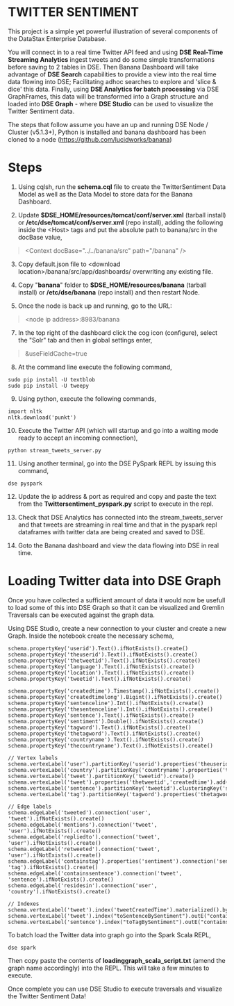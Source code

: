 # TWITTER SENTIMENT

This project is a simple yet powerful illustration of several components of the DataStax Enterprise Database.

You will connect in to a real time Twitter API feed and using **DSE Real-Time Streaming Analytics** ingest tweets and do some simple transformations before saving to 2 tables in DSE. Then Banana Dashboard will take advantage of **DSE Search** capabilities to provide a view into the real time data flowing into DSE; Facilitating adhoc searches to explore and 'slice & dice' this data. Finally, using **DSE Analytics for batch processing** via DSE GraphFrames, this data will be transformed into a Graph structure and loaded into **DSE Graph** - where **DSE Studio** can be used to visualize the Twitter Sentiment data.

The steps that follow assume you have an up and running DSE Node / Cluster (v5.1.3+), Python is installed and banana dashboard has been cloned to a node (https://github.com/lucidworks/banana)

Steps
=====

1. Using cqlsh, run the **schema.cql** file to create the TwitterSentiment Data Model as well as the Data Model to store data for the Banana Dashboard.

2. Update **$DSE_HOME/resources/tomcat/conf/server.xml** (tarball install) or **/etc/dse/tomcat/conf/server.xml** (repo install), adding the following inside the \<Host\> tags and put the absolute path to banana/src in the docBase value,
  
>  \<Context docBase="../../banana/src" path="/banana" /\>

3. Copy default.json file to \<download location\>/banana/src/app/dashboards/ overwriting any existing file.

5. Copy "**banana**" folder to **$DSE_HOME/resources/banana** (tarball install) or **/etc/dse/banana** (repo install) and then restart Node.

6. Once the node is back up and running, go to the URL: 

>  \<node ip address\>:8983/banana 
  
7. In the top right of the dashboard click the cog icon (configure), select the "Solr" tab and then in global settings enter,

>  &useFieldCache=true 

8. At the command line execute the following command,

```
sudo pip install -U textblob
sudo pip install -U tweepy
```

9. Using python, execute the following commands,

```
import nltk
nltk.download('punkt')
```

10. Execute the Twitter API (which will startup and go into a waiting mode ready to accept an incoming connection),

```
python stream_tweets_server.py
```
 
11. Using another terminal, go into the DSE PySpark REPL by issuing this command,

```
dse pyspark
```

12. Update the ip address & port as required and copy and paste the text from the **Twittersentiment_pyspark.py** script to execute in the repl.

13. Check that DSE Analytics has connected into the stream_tweets_server and that tweets are streaming in real time and that in the pyspark repl dataframes with twitter data are being created and saved to DSE.

14. Goto the Banana dashboard and view the data flowing into DSE in real time.


Loading Twitter data into DSE Graph
===================================

Once you have collected a sufficient amount of data it would now be usefull to load some of this into DSE Graph so that it can be visualized and Gremlin Traversals can be executed against the graph data.

Using DSE Studio, create a new connection to your cluster and create a new Graph. Inside the notebook create the necessary schema,

```
schema.propertyKey('userid').Text().ifNotExists().create()
schema.propertyKey('theuserid').Text().ifNotExists().create()
schema.propertyKey('thetweetid').Text().ifNotExists().create()
schema.propertyKey('language').Text().ifNotExists().create()
schema.propertyKey('location').Text().ifNotExists().create()
schema.propertyKey('tweetid').Text().ifNotExists().create()

schema.propertyKey('createdtime').Timestamp().ifNotExists().create()
schema.propertyKey('createdtimelong').Bigint().ifNotExists().create()
schema.propertyKey('sentenceline').Int().ifNotExists().create()
schema.propertyKey('thesentenceline').Int().ifNotExists().create()
schema.propertyKey('sentence').Text().ifNotExists().create()
schema.propertyKey('sentiment').Double().ifNotExists().create()
schema.propertyKey('tagword').Text().ifNotExists().create()
schema.propertyKey('thetagword').Text().ifNotExists().create()
schema.propertyKey('countryname').Text().ifNotExists().create()
schema.propertyKey('thecountryname').Text().ifNotExists().create()

// Vertex labels
schema.vertexLabel('user').partitionKey('userid').properties('theuserid','location').ifNotExists().create()
schema.vertexLabel('country').partitionKey('countryname').properties('thecountryname').ifNotExists().create()
schema.vertexLabel('tweet').partitionKey('tweetid').create()
schema.vertexLabel('tweet').properties('thetweetid','createdtime').add()
schema.vertexLabel('sentence').partitionKey('tweetid').clusteringKey('sentenceline').properties('thetweetid','thesentenceline','sentence','sentiment').ifNotExists().create()
schema.vertexLabel('tag').partitionKey('tagword').properties('thetagword').ifNotExists().create()

// Edge labels
schema.edgeLabel('tweeted').connection('user', 'tweet').ifNotExists().create()
schema.edgeLabel('mentions').connection('tweet', 'user').ifNotExists().create()
schema.edgeLabel('repliedto').connection('tweet', 'user').ifNotExists().create()
schema.edgeLabel('retweeted').connection('tweet', 'user').ifNotExists().create()
schema.edgeLabel('containstag').properties('sentiment').connection('sentence', 'tag').ifNotExists().create()
schema.edgeLabel('containssentence').connection('tweet', 'sentence').ifNotExists().create()
schema.edgeLabel('residesin').connection('user', 'country').ifNotExists().create()

// Indexes
schema.vertexLabel('tweet').index('tweetCreatedTime').materialized().by('createdtime').ifNotExists().add()
schema.vertexLabel('tweet').index("toSentenceBySentiment").outE("containssentence").by("sentiment").ifNotExists().add();
schema.vertexLabel('sentence').index("toTagBySentiment").outE("containstag").by("sentiment").ifNotExists().add();
```

To batch load the Twitter data into graph go into the Spark Scala REPL,

```
dse spark
```

Then copy paste the contents of **loadinggraph_scala_script.txt** (amend the graph name accordingly) into the REPL. This will take a few minutes to execute.

Once complete you can use DSE Studio to execute traversals and visualize the Twitter Sentiment Data!
